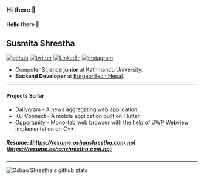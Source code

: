### Hi there 👋

<!--
**iamsusmitashrestha/iamsusmitashrestha** is a ✨ _special_ ✨ repository because its `README.md` (this file) appears on your GitHub profile.

Here are some ideas to get you started:

- 🔭 I’m currently working on ...
- 🌱 I’m currently learning ...
- 👯 I’m looking to collaborate on ...
- 🤔 I’m looking for help with ...
- 💬 Ask me about ...
- 📫 How to reach me: ...
- 😄 Pronouns: ...
- ⚡ Fun fact: ...
-->

#### Hello there 👋

## Susmita Shrestha

[![github](https://raw.githubusercontent.com/hussainweb/hussainweb/main/icons/github.png)](https://github.com/shresthaoshan) [![twitter](https://raw.githubusercontent.com/hussainweb/hussainweb/main/icons/twitter.png)](https://twitter.com/shrestha_oshan) [![LinkedIn](https://raw.githubusercontent.com/hussainweb/hussainweb/main/icons/linkedin.png)](https://linkedin.com/in/oshan-shrestha) [![instagram](https://raw.githubusercontent.com/hussainweb/hussainweb/main/icons/instagram.png)](https://instagram.com/shrestha_oshan)

- Computer Science **junior** at Kathmandu University.
- **Backend Developer** at [BurgeonTech Nepal](https://www.burgeon.com.np).

---

#### Projects So far

- Dailygram - A news aggregating web application.
- KU Connect - A mobile application built on Flutter.
- Opportunity - Mono-tab web browser with the help of UWP Webview implementation on C++.

##### Resume: [https://resume.oshanshrestha.com.np](https://resume.oshanshrestha.com.np)

---

![Oshan Shrestha's github stats](https://github-readme-stats.vercel.app/api?username=shresthaoshan&include_all_commits=true&count_private=true&show_icons=true&line_height=20&title_color=FFFFFF&icon_color=FFFFFF&text_color=FFFFFF&bg_color=0D1117)
